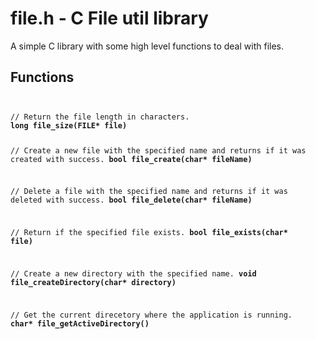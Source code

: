 # file.h - C File util library

A simple C library with some high level functions to deal with files.

## Functions

<code>
<pre>
// Return the file length in characters.
<b>long file_size(FILE* file)</b>

// Create a new file with the specified name and returns if it was created with success.
<b>bool file_create(char* fileName)</b>

// Delete a file with the specified name and returns if it was deleted with success.
<b>bool file_delete(char* fileName)</b>

// Return if the specified file exists.
<b>bool file_exists(char* file)</b>

// Create a new directory with the specified name.
<b>void file_createDirectory(char* directory)</b>

// Get the current direcetory where the application is running.
<b>char* file_getActiveDirectory()</b>
</pre>
</code>
